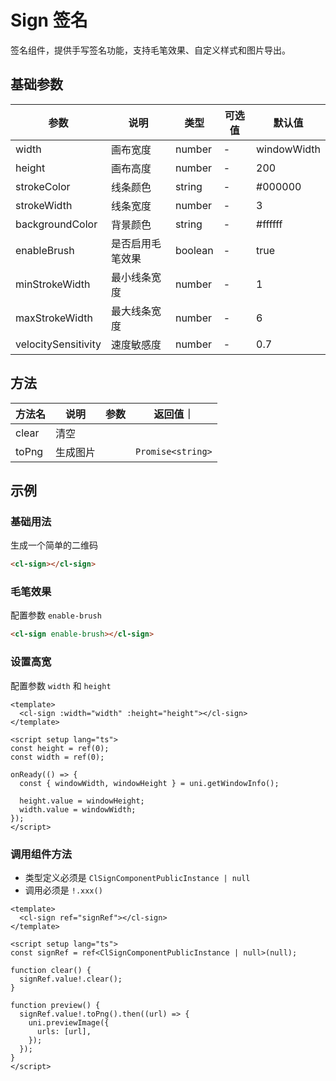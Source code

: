 # Sign 签名

签名组件，提供手写签名功能，支持毛笔效果、自定义样式和图片导出。

## 基础参数

| 参数                | 说明             | 类型    | 可选值 | 默认值      |
| ------------------- | ---------------- | ------- | ------ | ----------- |
| width               | 画布宽度         | number  | -      | windowWidth |
| height              | 画布高度         | number  | -      | 200         |
| strokeColor         | 线条颜色         | string  | -      | #000000     |
| strokeWidth         | 线条宽度         | number  | -      | 3           |
| backgroundColor     | 背景颜色         | string  | -      | #ffffff     |
| enableBrush         | 是否启用毛笔效果 | boolean | -      | true        |
| minStrokeWidth      | 最小线条宽度     | number  | -      | 1           |
| maxStrokeWidth      | 最大线条宽度     | number  | -      | 6           |
| velocitySensitivity | 速度敏感度       | number  | -      | 0.7         |

## 方法

| 方法名 | 说明     | 参数 | 返回值｜          |
| ------ | -------- | ---- | ----------------- |
| clear  | 清空     |      |                   |
| toPng  | 生成图片 |      | `Promise<string>` |

## 示例

### 基础用法

生成一个简单的二维码

```html
<cl-sign></cl-sign>
```

### 毛笔效果

配置参数 `enable-brush`

```html
<cl-sign enable-brush></cl-sign>
```

### 设置高宽

配置参数 `width` 和 `height`

```vue
<template>
  <cl-sign :width="width" :height="height"></cl-sign>
</template>

<script setup lang="ts">
const height = ref(0);
const width = ref(0);

onReady(() => {
  const { windowWidth, windowHeight } = uni.getWindowInfo();

  height.value = windowHeight;
  width.value = windowWidth;
});
</script>
```

### 调用组件方法

- 类型定义必须是 `ClSignComponentPublicInstance | null`
- 调用必须是 `!.xxx()`

```vue
<template>
  <cl-sign ref="signRef"></cl-sign>
</template>

<script setup lang="ts">
const signRef = ref<ClSignComponentPublicInstance | null>(null);

function clear() {
  signRef.value!.clear();
}

function preview() {
  signRef.value!.toPng().then((url) => {
    uni.previewImage({
      urls: [url],
    });
  });
}
</script>
```
